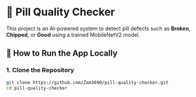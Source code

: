 # 💊 Pill Quality Checker

This project is an AI-powered system to detect pill defects such as **Broken**, **Chipped**, or **Good** using a trained MobileNetV2 model.

## 🚀 How to Run the App Locally

### 1. Clone the Repository

```bash
git clone https://github.com/Zam3690/pill-quality-checker.git
cd pill-quality-checker
